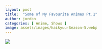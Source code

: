 ```yaml
---
layout: post
title:  "Some of My Favourite Animes Pt.1"
author: jordon
categories: [ Anime, Shows ]
image: assets/images/haikyuu-Season-5.webp
---
```


![](/800LansGallery/assets/images/wip2.gif)
